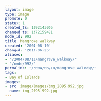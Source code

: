 ```yaml
---
layout: image
type: image
promote: 0
status: 1
created_ts: 1092143056
changed_ts: 1372159421
node_id: 992
title: Mangrove walkway
created: '2004-08-10'
changed: '2013-06-25'
aliases:
- "/2004/08/10/mangrove_walkway/"
- "/node/992/"
permalink: "/2004/08/10/mangrove_walkway/"
tags:
- Bay of Islands
images:
- src: image/images/img_2095-992.jpg
  name: img_2095-992.jpg
---
```


